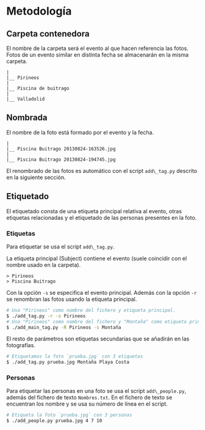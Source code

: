 # Metodología

## Carpeta contenedora

El nombre de la carpeta será el evento al que hacen referencia las fotos.
Fotos de un evento similar en distinta fecha se almacenarán en la misma carpeta.

```
|
|__ Pirineos
|
|__ Piscina de buitrago
|
|__ Valladolid
```

## Nombrada

El nombre de la foto está formado por el evento y la fecha.

```
|
|__ Piscina Buitrago 20130824-163526.jpg
|
|__ Piscina Buitrago 20130824-194745.jpg
```

El renombrado de las fotos es automático con el script `add\_tag.py` descrito en la siguiente sección.

## Etiquetado

El etiquetado consta de una etiqueta principal relativa al evento, otras etiquetas relacionadas y el etiquetado de las
personas presentes en la foto.

### Etiquetas

Para etiquetar se usa el script `add\_tag.py`.

La etiqueta principal (Subject) contiene el evento (suele coincidir con el nombre usado en la carpeta).

```
> Pirineos
> Piscina Buitrago
```

Con la opción `-s` se especifica el evento principal.
Además con la opción `-r` se renombran las fotos usando la etiqueta principal.

```bash
# Usa "Pirineos" como nombre del fichero y etiqueta principal.
$ ./add_tag.py -r -s Pirineos
# Usa "Pirineos" como nombre del fichero y "Montaña" como etiqueta principal.
$ ./add_main_tag.py -R Pirineos -s Montaña
```
El resto de parámetros son etiquetas secundarias que se añadirán en las fotografías.

```bash
# Etiquetamos la foto `prueba.jpg` con 3 etiquetas
$ ./add_tag.py prueba.jpg Montaña Playa Costa
```

### Personas

Para etiquetar las personas en una foto se usa el script `add\_people.py`, además del fichero de texto `Nombres.txt`.
En el fichero de texto se encuentran los nombre y se usa su número de línea en el script.

```bash
# Etiqueta la foto `prueba.jpg` con 3 personas
$ ./add_people.py prueba.jpg 4 7 10
```
